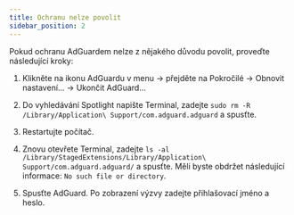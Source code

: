 ```yaml
---
title: Ochranu nelze povolit
sidebar_position: 2
---
```

 
Pokud ochranu AdGuardem nelze z nějakého důvodu povolit, proveďte následující kroky:

1. Klikněte na ikonu AdGuardu v menu → přejděte na Pokročilé → Obnovit nastavení... → Ukončit AdGuard...

2. Do vyhledávání Spotlight napište Terminal, zadejte `sudo rm -R /Library/Application\ Support/com.adguard.adguard` a spusťte.

3. Restartujte počítač.

4. Znovu otevřete Terminal, zadejte `ls -al /Library/StagedExtensions/Library/Application\ Support/com.adguard.adguard/` a spusťte. Měli byste obdržet následující informace: `No such file or directory`.

5. Spusťte AdGuard. Po zobrazení výzvy zadejte přihlašovací jméno a heslo.